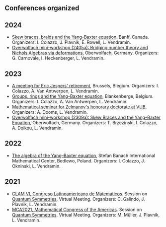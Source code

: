 ## Conferences organized 

## 2024

* [Skew braces, braids and the Yang-Baxter equation](https://www.birs.ca/events/2024/5-day-workshops/24w5201). Banff, Canada. Organizers: I. Colazzo, J. Plavnik, E. Rowell, L. Vendramin.
* [Overwolfach mini-workshop (2405a): Bridging number theory and Nichols Algebras via deformations](https://www.mfo.de/occasion/2405b/www_view), Oberwolfach, Germany. Organizers: G. Carnovale, I. Heckenberger, L. Vendramin.

## 2023

* [A meeting for Eric Jespers' retirement](http://www.ilariacolazzo.info/eric/), Brussels, Blegium. Organizers: I. Colazzo, A. Van Antwerpen, L. Vendramin. 
* [Groups, rings and the Yang-Baxter equation](http://www.ilariacolazzo.info/gryb2023/), Blankenberge, Belgium. Organizers: I. Colazzo, A. Van Antwerpen, L. Vendramin. 
* [Mathematical seminar for Zelmanov's honorary doctorate at VUB](https://leandrovendramin.org/zelmanov/), Organizers: A. Dooms, L. Vendramin. 
* [Overwolfach mini-workshop (2309a): Skew Braces and the Yang–Baxter Equation](https://www.mfo.de/occasion/2309a/www_view), Oberwolfach, Germany. Organizers: T. Brzezinski, I. Colazzo, A. Doikou, L. Vendramin.  

## 2022

*   [The algebra of the Yang–Baxter equation](https://www.impan.pl/en/activities/banach-center/conferences/21-algebraybaxter), Stefan Banach International Mathematical Center, Bedlewo, Poland. Organizers: I. Colazzo, J. Okninski, L. Vendramin. 

## 2021

*   [CLAM VI, Congreso Latinoamericano de Matemáticos](https://clam2021.cmat.edu.uy). Session on [Quantum Symmetries](https://clam2021.cmat.edu.uy/sesiones/27), Virtual Meeting. Organizers: C. Galindo, J. Plavnik, L. Vendramin. 
*   [MCA2021, Mathematical Congress of the Americas](https://www.mca2021.org/en/). Session on [Quantum Symmetries](https://www.mca2021.org/en/special-sessions/item/46-quantum-symmetries). Virtual Meeting. Organizers: M. Müller, J. Plavnik, L. Vendramin. 

